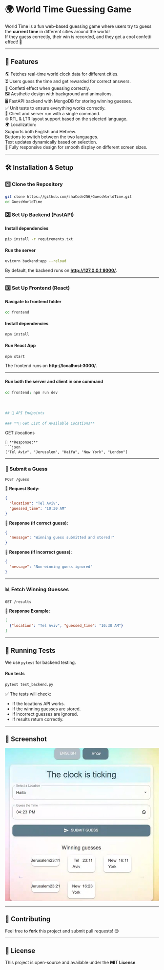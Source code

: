 
# 🌍 World Time Guessing Game

World Time is a fun web-based guessing game where users try to guess the **current time** in different cities around the world!  
If they guess correctly, their win is recorded, and they get a cool confetti effect! 🎉

---

## 🚀 Features

🌎 Fetches real-time world clock data for different cities.  
⏳ Users guess the time and get rewarded for correct answers.  
🎉 Confetti effect when guessing correctly.  
🖼️ Aesthetic design with background and animations.  
🖥️ FastAPI backend with MongoDB for storing winning guesses.  
✅ Unit tests to ensure everything works correctly.  
🔄 Client and server run with a single command.  
🌐 RTL & LTR layout support based on the selected language.  
🌍 Localization:  
Supports both English and Hebrew.  
Buttons to switch between the two languages.  
Text updates dynamically based on selection.  
📱 Fully responsive design for smooth display on different screen sizes.  

---

## 🛠️ Installation & Setup

### **1️⃣ Clone the Repository**
```bash
git clone https://github.com/shaCode256/GuessWorldTime.git
cd GuessWorldTime
```

### **2️⃣ Set Up Backend (FastAPI)**
#### **Install dependencies**
```bash
pip install -r requirements.txt
```

#### **Run the server**
```bash
uvicorn backend:app --reload
```
By default, the backend runs on **http://127.0.0.1:8000/**.

---

### **3️⃣ Set Up Frontend (React)**
#### **Navigate to frontend folder**
```bash
cd frontend
```

#### **Install dependencies**
```bash
npm install
```

#### **Run React App**
```bash
npm start
```
The frontend runs on **http://localhost:3000/**.

---

#### **Run both the server and client in one command**
```bash
cd frontend; npm run dev



## 📡 API Endpoints

### **📝 Get List of Available Locations**
```
GET /locations
```
📌 **Response:**
```json
["Tel Aviv", "Jerusalem", "Haifa", "New York", "London"]
```

---

### **🎯 Submit a Guess**
```
POST /guess
```
📌 **Request Body:**
```json
{
  "location": "Tel Aviv",
  "guessed_time": "10:30 AM"
}
```
📌 **Response (if correct guess):**
```json
{
  "message": "Winning guess submitted and stored!"
}
```
📌 **Response (if incorrect guess):**
```json
{
  "message": "Non-winning guess ignored"
}
```

---

### **📊 Fetch Winning Guesses**
```
GET /results
```
📌 **Response Example:**
```json
[
  {"location": "Tel Aviv", "guessed_time": "10:30 AM"}
]
```

---

## 🧪 Running Tests
We use `pytest` for backend testing.

#### **Run tests**
```bash
pytest test_backend.py
```

✅ The tests will check:
- If the locations API works.
- If the winning guesses are stored.
- If incorrect guesses are ignored.
- If results return correctly.

---

## 📸 Screenshot
![Alt text](screenshot.jpg?raw=true "World Time")

---

## 🤝 Contributing
Feel free to **fork** this project and submit pull requests! 😊  

---

## 📜 License
This project is open-source and available under the **MIT License**.
